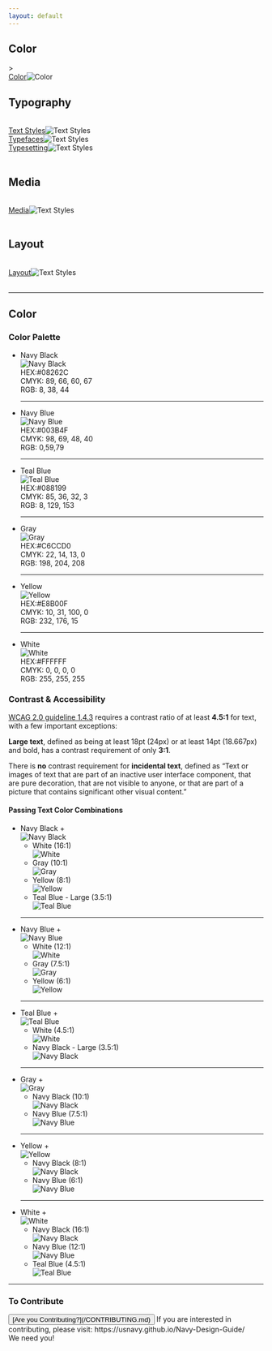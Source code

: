 ```yaml
---
layout: default
---
```

<div id="main-navigation">
  <h2>Color</h2>><br>
  <a href="/color.md">Color</a><img src="img/Right-Chevron.png" alt="Color" class="chevron">
<br>

<h2>Typography</h2><br>
<a href="/text-styles.md">Text Styles</a><img src="img/Right-Chevron.png" alt="Text Styles" class="chevron"><br>
<a href="/typefaces.md">Typefaces</a><img src="img/Right-Chevron.png" alt="Text Styles" class="chevron"><br>
<a href="/typesetting.md">Typesetting</a><img src="img/Right-Chevron.png" alt="Text Styles" class="chevron"><br>
<br>

<h2>Media</h2><br>
<a href="/media.md">Media</a><img src="img/Right-Chevron.png" alt="Text Styles" class="chevron"><br>
<br>

<h2>Layout</h2><br>
<a href="/layout.md">Layout</a><img src="img/Right-Chevron.png" alt="Text Styles" class="chevron"><br>
<br>
</div>
	  
<hr>

## Color

### Color Palette

<ul class="palette">
  <li class="swatch swatch--navy-black">
    <div class="swatch__name">Navy Black</div>
    <img src="img/Navy Black - PLAIN.jpg" alt="Navy Black" class="swatch-box-large"><br>
    HEX:#08262C  <br>
    CMYK: 89, 66, 60, 67  <br>
    RGB:  8, 38, 44  <br>
  </li>
  <hr>
  <li class="swatch swatch--navy-blue">
    <div class="swatch__name">Navy Blue</div>
    <img src="img/Navy Blue - PLAIN.jpg" alt="Navy Blue" class="swatch-box-large"><br>
    HEX:#003B4F  <br>
    CMYK: 98, 69, 48, 40  <br>
    RGB: 0,59,79  <br>
  </li>
  <hr>
  <li class="swatch swatch--teal-blue">
    <div class="swatch__name">Teal Blue</div>
    <img src="img/Teal Blue - PLAIN.jpg" alt="Teal Blue" class="swatch-box-large"><br>
    HEX:#088199  <br>
    CMYK: 85, 36, 32, 3  <br>
    RGB: 8, 129, 153  <br>
  </li>
  <hr>
  <li class="swatch swatch--gray">
    <div class="swatch__name">Gray</div>
    <img src="img/Gray - PLAIN.jpg" alt="Gray" class="swatch-box-large"><br>
    HEX:#C6CCD0  <br>
    CMYK: 22, 14, 13, 0  <br>
    RGB: 198, 204, 208  <br>
  </li>
  <hr>
  <li class="swatch swatch--yellow">
    <div class="swatch__name">Yellow</div>
    <img src="img/Yellow - PLAIN.jpg" alt="Yellow" class="swatch-box-large"><br>
    HEX:#E8B00F  <br>
    CMYK: 10, 31, 100, 0  <br>
    RGB: 232, 176, 15  <br>
  </li>
  <hr>
  <li class="swatch swatch--navy-white">
    <div class="swatch__name">White</div>
    <img src="img/Navy White - PLAIN.jpg" alt="White" class="swatch-box-large"><br>
    HEX:#FFFFFF  <br>
    CMYK: 0, 0, 0, 0  <br>
    RGB: 255, 255, 255  <br>
  </li>
</ul>

### Contrast & Accessibility

[WCAG 2.0 guideline 1.4.3](https://www.w3.org/TR/WCAG20/#visual-audio-contrast) requires
a contrast ratio of at least **4.5:1** for text, with a few important exceptions:

**Large text**, defined as being at least 18pt (24px) or at least 14pt (18.667px) and
bold, has a contrast requirement of only **3:1**.

There is **no** contrast requirement for **incidental text**, defined as “Text or images
of text that are part of an inactive user interface component, that are pure decoration,
that are not visible to anyone, or that are part of a picture that contains significant
other visual content.”

#### Passing Text Color Combinations

<ul class="text-color-combinations">
 <li class="swatch swatch--navy-black">
    <div class="swatch__name">Navy Black +</div>
    <img src="img/Navy Black - PLAIN.jpg" alt="Navy Black" class="swatch-box-large"><br>
    <ul class="swatch__options">
      <li class="swatch__option swatch__option--navy-white">White (16:1)</li>
      <img src="img/Navy White - PLAIN.jpg" alt="White" class="swatch-box"><br>
      <li class="swatch__option swatch__option--gray">Gray (10:1)</li>
      <img src="img/Gray - PLAIN.jpg" alt="Gray" class="swatch-box"><br>
      <li class="swatch__option swatch__option--yellow">Yellow (8:1)</li>
      <img src="img/Yellow - PLAIN.jpg" alt="Yellow" class="swatch-box"><br>
      <li class="swatch__option swatch__option--teal-blue swatch__option--large">Teal Blue - Large (3.5:1)</li>
      <img src="img/Teal Blue - PLAIN.jpg" alt="Teal Blue" class="swatch-box"><br>
    </ul>
  </li>
  <hr>
  <li class="swatch swatch--navy-blue">
    <div class="swatch__name">Navy Blue +</div>
    <img src="img/Navy Blue - PLAIN.jpg" alt="Navy Blue" class="swatch-box-large"><br>
    <ul class="swatch__options">
      <li class="swatch__option swatch__option--navy-white">White (12:1)</li>
      <img src="img/Navy White - PLAIN.jpg" alt="White" class="swatch-box"><br>
      <li class="swatch__option swatch__option--gray">Gray (7.5:1)</li>
      <img src="img/Gray - PLAIN.jpg" alt="Gray" class="swatch-box"><br>
      <li class="swatch__option swatch__option--yellow">Yellow (6:1)</li>
      <img src="img/Yellow - PLAIN.jpg" alt="Yellow" class="swatch-box"><br>
    </ul>
  </li>
  <hr>
  <li class="swatch swatch--teal-blue">
    <div class="swatch__name">Teal Blue +</div>
    <img src="img/Teal Blue - PLAIN.jpg" alt="Teal Blue" class="swatch-box-large"><br>
    <ul class="swatch__options">
      <li class="swatch__option swatch__option--navy-white">White (4.5:1)</li>
      <img src="img/Navy White - PLAIN.jpg" alt="White" class="swatch-box"><br>
      <li class="swatch__option swatch__option--navy-black swatch__option--large">Navy Black - Large (3.5:1)</li>
      <img src="img/Navy Black - PLAIN.jpg" alt="Navy Black" class="swatch-box"><br>
    </ul>
  </li>
  <hr>
  <li class="swatch swatch--gray">
    <div class="swatch__name">Gray +</div>
    <img src="img/Gray - PLAIN.jpg" alt="Gray" class="swatch-box-large"><br>
    <ul class="swatch__options">
      <li class="swatch__option swatch__option--navy-black">Navy Black (10:1)</li>
      <img src="img/Navy Black - PLAIN.jpg" alt="Navy Black" class="swatch-box"><br>
      <li class="swatch__option swatch__option--navy-blue">Navy Blue (7.5:1)</li>
      <img src="img/Navy Blue - PLAIN.jpg" alt="Navy Blue" class="swatch-box"><br>
    </ul>
  </li>
  <hr>
  <li class="swatch swatch--yellow">
    <div class="swatch__name">Yellow +</div>
    <img src="img/Yellow - PLAIN.jpg" alt="Yellow" class="swatch-box-large"><br>
    <ul class="swatch__options">
      <li class="swatch__option swatch__option--navy-black">Navy Black (8:1)</li>
      <img src="img/Navy Black - PLAIN.jpg" alt="Navy Black" class="swatch-box"><br>
      <li class="swatch__option swatch__option--navy-blue">Navy Blue (6:1)</li>
      <img src="img/Navy Blue - PLAIN.jpg" alt="Navy Blue" class="swatch-box"><br>
    </ul>
  </li>
  <hr>
  <li class="swatch swatch--navy-white">
    <div class="swatch__name">White +</div>
    <img src="img/Navy White - PLAIN.jpg" alt="White" class="swatch-box-large"><br>
    <ul class="swatch__options">
      <li class="swatch__option swatch__option--navy-black">Navy Black (16:1)</li>
      <img src="img/Navy Black - PLAIN.jpg" alt="Navy Black" class="swatch-box"><br>
      <li class="swatch__option swatch__option--navy-blue">Navy Blue (12:1)</li>
      <img src="img/Navy Blue - PLAIN.jpg" alt="Navy Blue" class="swatch-box"><br>
      <li class="swatch__option swatch__option--teal-blue">Teal Blue (4.5:1)</li>
      <img src="img/Teal Blue - PLAIN.jpg" alt="Teal Blue" class="swatch-box"><br>
    </ul>
  </li>
</ul>

<hr>

### To Contribute<br>
<button id="contribute-guidance">
[Are you Contributing?](/CONTRIBUTING.md)
</button>  
<span class="contribute-comment">If you are interested in contributing, please visit: https://usnavy.github.io/Navy-Design-Guide/ <br>We need you!</span>
<br>
<br>


